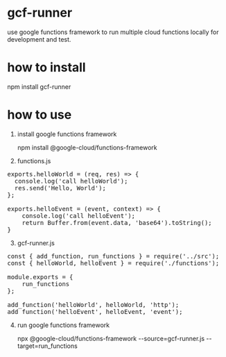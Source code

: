# gcf-runner

use google functions framework to run multiple cloud functions locally for development and test.

# how to install

npm install gcf-runner

# how to use

1) install google functions framework

   npm install @google-cloud/functions-framework

2) functions.js 
<pre>
exports.helloWorld = (req, res) => {
  console.log('call helloWorld');
  res.send('Hello, World');
};

exports.helloEvent = (event, context) => {
    console.log('call helloEvent');
    return Buffer.from(event.data, 'base64').toString();
}
</pre>

3) gcf-runner.js
<pre>
const { add_function, run_functions } = require('../src');
const { helloWorld, helloEvent } = require('./functions');

module.exports = {
    run_functions
};

add_function('helloWorld', helloWorld, 'http');
add_function('helloEvent', helloEvent, 'event');
</pre>

4) run google functions framework

   npx @google-cloud/functions-framework --source=gcf-runner.js --target=run_functions